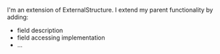 I'm an extension of ExternalStructure.
I extend my parent functionality by adding: 

- field description 
- field accessing implementation 
- ...